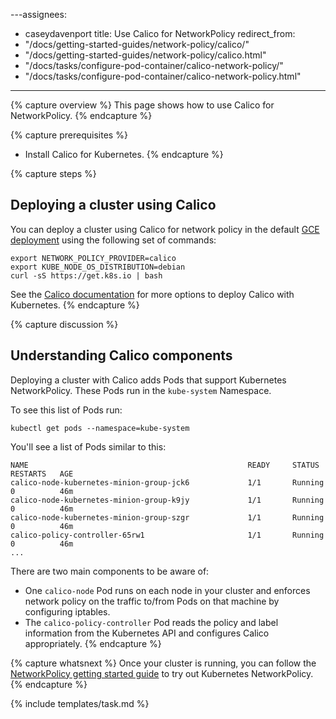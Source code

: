 ---assignees:
- caseydavenport
title: Use Calico for NetworkPolicy
redirect_from:
- "/docs/getting-started-guides/network-policy/calico/"
- "/docs/getting-started-guides/network-policy/calico.html"
- "/docs/tasks/configure-pod-container/calico-network-policy/"
- "/docs/tasks/configure-pod-container/calico-network-policy.html"
---

{% capture overview %}
This page shows how to use Calico for NetworkPolicy.
{% endcapture %}

{% capture prerequisites %}
* Install Calico for Kubernetes. 
{% endcapture %}

{% capture steps %}
## Deploying a cluster using Calico

You can deploy a cluster using Calico for network policy in the default [GCE deployment](/docs/getting-started-guides/gce) using the following set of commands:

```shell
export NETWORK_POLICY_PROVIDER=calico
export KUBE_NODE_OS_DISTRIBUTION=debian
curl -sS https://get.k8s.io | bash
```

See the [Calico documentation](http://docs.projectcalico.org/) for more options to deploy Calico with Kubernetes.
{% endcapture %}

{% capture discussion %}
##  Understanding Calico components

Deploying a cluster with Calico adds Pods that support Kubernetes NetworkPolicy.  These Pods run in the `kube-system` Namespace. 

To see this list of Pods run:

```shell
kubectl get pods --namespace=kube-system
```

You'll see a list of Pods similar to this:

```console
NAME                                                 READY     STATUS    RESTARTS   AGE
calico-node-kubernetes-minion-group-jck6             1/1       Running   0          46m
calico-node-kubernetes-minion-group-k9jy             1/1       Running   0          46m
calico-node-kubernetes-minion-group-szgr             1/1       Running   0          46m
calico-policy-controller-65rw1                       1/1       Running   0          46m
...
```

There are two main components to be aware of:

- One `calico-node` Pod runs on each node in your cluster and enforces network policy on the traffic to/from Pods on that machine by configuring iptables.
- The `calico-policy-controller` Pod reads the policy and label information from the Kubernetes API and configures Calico appropriately.
{% endcapture %}

{% capture whatsnext %}
Once your cluster is running, you can follow the [NetworkPolicy getting started guide](/docs/getting-started-guides/network-policy/walkthrough) to try out Kubernetes NetworkPolicy.
{% endcapture %}

{% include templates/task.md %}
